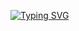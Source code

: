 [![Typing SVG](https://readme-typing-svg.demolab.com?font=Doto&size=22&duration=2000&pause=0000&color=2FF71A&vCenter=true&multiline=true&width=520&height=200&lines=NAME%3A+45P3R4;CLASS%3A+DEVELOPER;SKILLS%3A;-+GAMEDEV;-+FRONTEND)](https://git.io/typing-svg)

<!--[![Top Langs](https://github-readme-stats.vercel.app/api/top-langs/?username=45P3R4&theme=rose_pine&card_width=420)](https://github.com/45P3R4)-->

<!--[![Anurag's GitHub stats](https://github-readme-stats.vercel.app/api?username=45P3R4&theme=rose_pine&card_width=420)](https://github.com/45P3R4)-->



<!--
**45P3R4/45P3R4** is a ✨ _special_ ✨ repository because its `README.md` (this file) appears on your GitHub profile.

Here are some ideas to get you started:

- 🔭 I’m currently working on ...
- 🌱 I’m currently learning ...
- 👯 I’m looking to collaborate on ...
- 🤔 I’m looking for help with ...
- 💬 Ask me about ...
- 📫 How to reach me: ...
- 😄 Pronouns: ...
- ⚡ Fun fact: ...
-->
